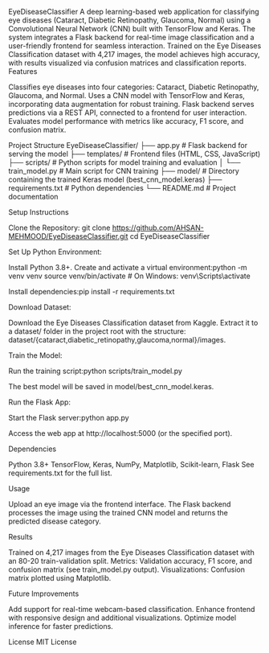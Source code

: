EyeDiseaseClassifier
A deep learning-based web application for classifying eye diseases (Cataract, Diabetic Retinopathy, Glaucoma, Normal) using a Convolutional Neural Network (CNN) built with TensorFlow and Keras. The system integrates a Flask backend for real-time image classification and a user-friendly frontend for seamless interaction. Trained on the Eye Diseases Classification dataset with 4,217 images, the model achieves high accuracy, with results visualized via confusion matrices and classification reports.
Features

Classifies eye diseases into four categories: Cataract, Diabetic Retinopathy, Glaucoma, and Normal.
Uses a CNN model with TensorFlow and Keras, incorporating data augmentation for robust training.
Flask backend serves predictions via a REST API, connected to a frontend for user interaction.
Evaluates model performance with metrics like accuracy, F1 score, and confusion matrix.

Project Structure
EyeDiseaseClassifier/
├── app.py                  # Flask backend for serving the model
├── templates/             # Frontend files (HTML, CSS, JavaScript)
├── scripts/               # Python scripts for model training and evaluation
│   └── train_model.py     # Main script for CNN training
├── model/                 # Directory containing the trained Keras model (best_cnn_model.keras)
├── requirements.txt       # Python dependencies
└── README.md              # Project documentation

Setup Instructions

Clone the Repository:
git clone https://github.com/AHSAN-MEHMOOD/EyeDiseaseClassifier.git
cd EyeDiseaseClassifier


Set Up Python Environment:

Install Python 3.8+.
Create and activate a virtual environment:python -m venv venv
source venv/bin/activate  # On Windows: venv\Scripts\activate


Install dependencies:pip install -r requirements.txt




Download Dataset:

Download the Eye Diseases Classification dataset from Kaggle.
Extract it to a dataset/ folder in the project root with the structure: dataset/{cataract,diabetic_retinopathy,glaucoma,normal}/images.


Train the Model:

Run the training script:python scripts/train_model.py


The best model will be saved in model/best_cnn_model.keras.


Run the Flask App:

Start the Flask server:python app.py


Access the web app at http://localhost:5000 (or the specified port).



Dependencies

Python 3.8+
TensorFlow, Keras, NumPy, Matplotlib, Scikit-learn, Flask
See requirements.txt for the full list.

Usage

Upload an eye image via the frontend interface.
The Flask backend processes the image using the trained CNN model and returns the predicted disease category.

Results

Trained on 4,217 images from the Eye Diseases Classification dataset with an 80-20 train-validation split.
Metrics: Validation accuracy, F1 score, and confusion matrix (see train_model.py output).
Visualizations: Confusion matrix plotted using Matplotlib.

Future Improvements

Add support for real-time webcam-based classification.
Enhance frontend with responsive design and additional visualizations.
Optimize model inference for faster predictions.

License
MIT License

